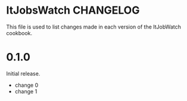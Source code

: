 # ItJobsWatch CHANGELOG

This file is used to list changes made in each version of the ItJobWatch cookbook.

# 0.1.0

Initial release.

- change 0
- change 1
